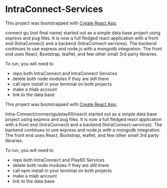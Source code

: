 # IntraConnect-Services

This project was bootstrapped with [Create React App](https://github.com/facebookincubator/create-react-app).

connect gu (not final name) started out as a simple data base project using express and pug files. It is now a full fledged react application with a front end (IntraConnect) and a backend (IntraConnect-services). The backend continues to use express and node.js with a mongodb integration. The front end uses React, Bootstrap, leaflet, and few other small 3rd party libraries. 


To run, you will need to 
  - repo both IntraConnect and IntraConnect Services
  - delete both node modules if they are still there
  - call npm install in your terminal on both projects
  - make a mlab account
  - link to the data base


This project was bootstrapped with [Create React App](https://github.com/facebookincubator/create-react-app).

Intra-Connect/connectgu/play60(react) started out as a simple data base project using express and pug files. It is now a full fledged react application with a front end (IntraConnect) and a backend (IntraConnect-services). The backend continues to use express and node.js with a mongodb integration. The front end uses React, Bootstrap, leaflet, and few other small 3rd party libraries. 


To run, you will need to 
  - repo both IntraConnect and Play60 Services
  - delete both node modules if they are still there
  - call npm install in your terminal on both projects
  - make a mlab account
  - link to the data base
  
